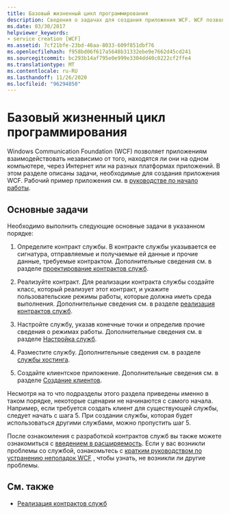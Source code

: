 ```yaml
---
title: Базовый жизненный цикл программирования
description: Сведения о задачах для создания приложения WCF. WCF позволяет приложениям взаимодействовать на одном компьютере, в сетях или на разных платформах приложений.
ms.date: 03/30/2017
helpviewer_keywords:
- service creation [WCF]
ms.assetid: 7cf21bfe-23bd-46aa-8033-609f851dbf76
ms.openlocfilehash: f958bd06f617a5648b31332ebe9e7662d45cd241
ms.sourcegitcommit: bc293b14af795e0e999e3304dd40c0222cf2ffe4
ms.translationtype: MT
ms.contentlocale: ru-RU
ms.lasthandoff: 11/26/2020
ms.locfileid: "96294850"
---
```

# <a name="basic-programming-lifecycle"></a>Базовый жизненный цикл программирования

Windows Communication Foundation (WCF) позволяет приложениям взаимодействовать независимо от того, находятся ли они на одном компьютере, через Интернет или на разных платформах приложений. В этом разделе описаны задачи, необходимые для создания приложения WCF. Рабочий пример приложения см. в [руководстве по начало работы](getting-started-tutorial.md).  
  
## <a name="the-basic-tasks"></a>Основные задачи  

 Необходимо выполнить следующие основные задачи в указанном порядке:  
  
1. Определите контракт службы. В контракте службы указывается ее сигнатура, отправляемые и получаемые ей данные и прочие данные, требуемые контрактом. Дополнительные сведения см. в разделе [проектирование контрактов служб](designing-service-contracts.md).  
  
2. Реализуйте контракт. Для реализации контракта службы создайте класс, который реализует этот контракт, и укажите пользовательские режимы работы, которые должна иметь среда выполнения. Дополнительные сведения см. в разделе [реализация контрактов служб](implementing-service-contracts.md).  
  
3. Настройте службу, указав конечные точки и определив прочие сведения о режимах работы. Дополнительные сведения см. в разделе [Настройка служб](configuring-services.md).  
  
4. Разместите службу. Дополнительные сведения см. в разделе [службы хостинга](hosting-services.md).  
  
5. Создайте клиентское приложение. Дополнительные сведения см. в разделе [Создание клиентов](building-clients.md).  
  
 Несмотря на то что подразделы этого раздела приведены именно в таком порядке, некоторые сценарии не начинаются с самого начала. Например, если требуется создать клиент для существующей службы, следует начать с шага 5. При создании службы, которая будет использоваться другими службами, можно пропустить шаг 5.  
  
 После ознакомления с разработкой контрактов служб вы также можете ознакомиться с [введением в расширяемость](introduction-to-extensibility.md). Если у вас возникли проблемы со службой, ознакомьтесь с [кратким руководством по устранению неполадок WCF](wcf-troubleshooting-quickstart.md) , чтобы узнать, не возникли ли другие проблемы.  
  
## <a name="see-also"></a>См. также

- [Реализация контрактов служб](implementing-service-contracts.md)
